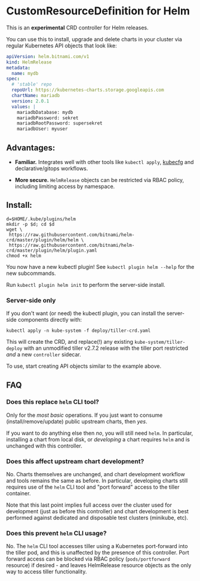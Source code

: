 # CustomResourceDefinition for Helm

This is an **experimental** CRD controller for Helm releases.

You can use this to install, upgrade and delete charts in your cluster
via regular Kubernetes API objects that look like:

```yaml
apiVersion: helm.bitnami.com/v1
kind: HelmRelease
metadata:
  name: mydb
spec:
  # 'stable' repo
  repoUrl: https://kubernetes-charts.storage.googleapis.com
  chartName: mariadb
  version: 2.0.1
  values: |
    mariadbDatabase: mydb
    mariadbPassword: sekret
    mariadbRootPassword: supersekret
    mariadbUser: myuser
```

## Advantages:

- **Familiar.** Integrates well with other tools like `kubectl
  apply`, [kubecfg] and declarative/gitops workflows.

- **More secure.** `HelmRelease` objects can be restricted via RBAC
  policy, including limiting access by namespace.

[kubecfg]: https://github.com/ksonnet/kubecfg

## Install:

```
d=$HOME/.kube/plugins/helm
mkdir -p $d; cd $d
wget \
 https://raw.githubusercontent.com/bitnami/helm-crd/master/plugin/helm/helm \
 https://raw.githubusercontent.com/bitnami/helm-crd/master/plugin/helm/plugin.yaml
chmod +x helm
```

You now have a new kubectl plugin!  See `kubectl plugin helm --help`
for the new subcommands.

Run `kubectl plugin helm init` to perform the server-side install.

### Server-side only

If you don't want (or need) the kubectl plugin, you can install the
server-side components directly with:

```
kubectl apply -n kube-system -f deploy/tiller-crd.yaml
```

This will create the CRD, and replace(!) any existing
`kube-system/tiller-deploy` with an unmodified tiller v2.7.2 release
with the tiller port restricted *and* a new `controller` sidecar.

To use, start creating API objects similar to the example above.

## FAQ

### Does this replace `helm` CLI tool?

Only for the _most basic_ operations.  If you just want to consume
(install/remove/update) public upstream charts, then _yes_.

If you want to do anything else then _no_, you will still need `helm`.
In particular, installing a chart from local disk, or _developing_ a
chart requires `helm` and is unchanged with this controller.

### Does this affect upstream chart development?

No.  Charts themselves are unchanged, and chart development workflow
and tools remains the same as before.  In particular, developing
charts still requires use of the `helm` CLI tool and "port forward"
access to the tiller container.

Note that this last point implies full access over the cluster used
for development (just as before this controller) and chart development
is best performed against dedicated and disposable test clusters
(minikube, etc).

### Does this prevent `helm` CLI usage?

No.  The `helm` CLI tool accesses tiller using a Kubernetes port-forward
into the tiller pod, and this is unaffected by the presence of this
controller.  Port forward access can be blocked via RBAC policy
(`pods/portforward` resource) if desired - and leaves HelmRelease resource
objects as the only way to access tiller functionality.
